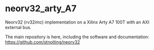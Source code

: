 # neorv32_arty_A7
Neorv32 (rv32imc) implementation on a Xilinx Arty A7 100T with an AXI external bus.

The main repository is here, including the software and documentation:
https://github.com/stnolting/neorv32

